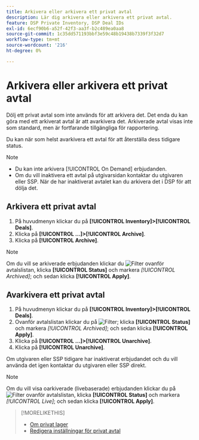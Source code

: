 ```yaml
---
title: Arkivera eller arkivera ett privat avtal
description: Lär dig arkivera eller arkivera ett privat avtal.
feature: DSP Private Inventory, DSP Deal IDs
exl-id: 6ecf90b6-a52f-42f3-aa3f-b2c489ea0aa8
source-git-commit: 1c35dd571193bbf3e59c48b19438b7339f3f32d7
workflow-type: tm+mt
source-wordcount: '216'
ht-degree: 0%

---
```


# Arkivera eller arkivera ett privat avtal

Dölj ett privat avtal som inte används för att arkivera det. Det enda du kan göra med ett arkiverat avtal är att avarkivera det. Arkiverade avtal visas inte som standard, men är fortfarande tillgängliga för rapportering.

Du kan när som helst avarkivera ett avtal för att återställa dess tidigare status.

>[!NOTE]
>
>* Du kan inte arkivera [!UICONTROL On Demand] erbjudanden.
>* Om du vill inaktivera ett avtal på utgivarsidan kontaktar du utgivaren eller SSP. När de har inaktiverat avtalet kan du arkivera det i DSP för att dölja det.


## Arkivera ett privat avtal

1. På huvudmenyn klickar du på **[!UICONTROL Inventory]>[!UICONTROL Deals]**.
1. Klicka på **[!UICONTROL ...]>[!UICONTROL Archive]**.
1. Klicka på **[!UICONTROL Archive]**.

>[!NOTE]
>
>Om du vill se arkiverade erbjudanden klickar du ![Filter](/help/dsp/assets/filter.png) ovanför avtalslistan, klicka **[!UICONTROL Status]** och markera *[!UICONTROL Archived]*; och sedan klicka **[!UICONTROL Apply]**.<!-- Verify the text to apply the filter(s).)-->

## Avarkivera ett privat avtal

1. På huvudmenyn klickar du på **[!UICONTROL Inventory]>[!UICONTROL Deals]**.
1. Ovanför avtalslistan klickar du på ![Filter](/help/dsp/assets/filter.png); klicka **[!UICONTROL Status]** och markera *[!UICONTROL Archived]*; och sedan klicka **[!UICONTROL Apply]**.<!-- Verify the text to apply the filter(s).)-->
1. Klicka på **[!UICONTROL ...]>[!UICONTROL Unarchive]**.
1. Klicka på **[!UICONTROL Unarchive]**.

Om utgivaren eller SSP tidigare har inaktiverat erbjudandet och du vill använda det igen kontaktar du utgivaren eller SSP direkt.

>[!NOTE]
>
>Om du vill visa oarkiverade (livebaserade) erbjudanden klickar du på ![Filter](/help/dsp/assets/filter.png) ovanför avtalslistan, klicka **[!UICONTROL Status]** och markera *[!UICONTROL Live]*; och sedan klicka **[!UICONTROL Apply]**.<!-- Verify the text to apply the filter(s).)-->

>[!MORELIKETHIS]
>
>* [Om privat lager](private-inventory-about.md)
>* [Redigera inställningar för privat avtal](/help/dsp/inventory/deal-id-edit.md)

